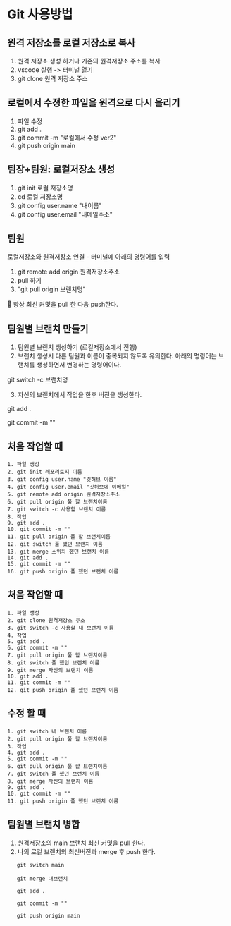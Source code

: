 # Git 사용방법
## 원격 저장소를 로컬 저장소로 복사
1. 원격 저장소 생성 하거나 기존의 원격저장소 주소를 복사
2. vscode 실행 -> 터미널 열기
3. git clone 원격 저장소 주소
## 로컬에서 수정한 파일을 원격으로 다시 올리기
1. 파일 수정
2. git add .
3. git commit -m "로컬에서 수정 ver2"
4. git push origin main
## 팀장+팀원: 로컬저장소 생성
1. git init 로컬 저장소명
2. cd 로컬 저장소명
3. git config user.name "내이름"
4. git config user.email "내메일주소"
## 팀원
로컬저장소와 원격저장소 연결 - 터미널에 아래의 명령어를 입력
1. git remote add origin 원격저장소주소
2. pull 하기
3. "git pull origin 브랜치명"

🔑 항상 최신 커밋을 pull 한 다음 push한다.
## 팀원별 브랜치 만들기
1. 팀원별 브랜치 생성하기 (로컬저장소에서 진행)
2. 브랜치 생성시 다른 팀원과 이름이 중복되지 않도록 유의한다. 아래의 명령어는 브랜치를 생성하면서 변경하는 명령어이다.

  git switch -c 브랜치명
  
3. 자신의 브랜치에서 작업을 한후 버전을 생성한다.

  git add .

  git commit -m "" 

## 처음 작업할 때 <git init>
```
1. 파일 생성
2. git init 레포리토지 이름
3. git config user.name "깃허브 이름"
4. git config user.email "깃허브에 이메일"
5. git remote add origin 원격저장소주소
6. git pull origin 풀 할 브랜치이름
7. git switch -c 사용할 브랜치 이름
8. 작업
9. git add .
10. git commit -m ""
11. git pull origin 풀 할 브랜치이름
12. git switch 풀 했던 브랜치 이름
13. git merge 스위치 했던 브랜치 이름
14. git add .
15. git commit -m ""
16. git push origin 풀 했던 브랜치 이름
```
## 처음 작업할 때 <git clone>
```
1. 파일 생성
2. git clone 원격저장소 주소
3. git switch -c 사용할 내 브랜치 이름
4. 작업
5. git add .
6. git commit -m ""
7. git pull origin 풀 할 브랜치이름
8. git switch 풀 했던 브랜치 이름
9. git merge 자신의 브랜치 이름
10. git add .
11. git commit -m ""
12. git push origin 풀 했던 브랜치 이름
```
## 수정 할 때 
```
1. git switch 내 브랜치 이름
2. git pull origin 풀 할 브랜치이름
3. 작업
4. git add .
5. git commit -m ""
6. git pull origin 풀 할 브랜치이름
7. git switch 풀 했던 브랜치 이름
8. git merge 자신의 브랜치 이름
9. git add .
10. git commit -m ""
11. git push origin 풀 했던 브랜치 이름
```
## 팀원별 브랜치 병합
1. 원격저장소의 main 브랜치 최신 커밋을 pull 한다.
2. 나의 로컬 브랜치의 최신버전과 merge 후 push 한다.
```
   git switch main

   git merge 내브랜치

   git add .

   git commit -m ""

   git push origin main 
```
